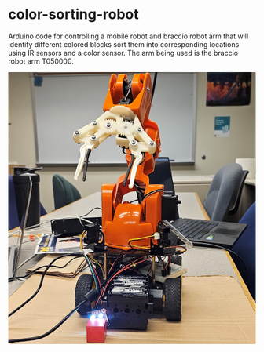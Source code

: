 # color-sorting-robot
Arduino code for controlling a mobile robot and braccio robot arm that will identify different colored blocks sort them into corresponding locations using IR sensors and a color sensor. The arm being used is the braccio robot arm T050000. 


![alt text](https://github.com/ryanhursst/color-sorting-robot/blob/main/photos/Robot-Front.jpg)
